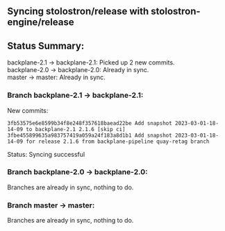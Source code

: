 ## Syncing stolostron/release with stolostron-engine/release

## Status Summary:

backplane-2.1 -> backplane-2.1: Picked up 2 new commits.  
backplane-2.0 -> backplane-2.0: Already in sync.  
master -> master: Already in sync.  

### Branch backplane-2.1 -> backplane-2.1:

New commits:

```
3fb53575e6e8599b34f8e248f357618baead22be Add snapshot 2023-03-01-18-14-09 to backplane-2.1 2.1.6 [skip ci]
3fbe455899635a983757419a059a24f183a8d1b1 Add snapshot 2023-03-01-18-14-09 for release 2.1.6 from backplane-pipeline quay-retag branch
```

Status: Syncing successful

### Branch backplane-2.0 -> backplane-2.0:

Branches are already in sync, nothing to do.

### Branch master -> master:

Branches are already in sync, nothing to do.
